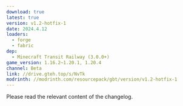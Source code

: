 ```yaml
---
download: true
latest: true
version: v1.2-hotfix-1
date: 2024.4.12
loaders:
  - forge
  - fabric
dep:
  - Minecraft Transit Railway (3.0.0+)
game_version: 1.16.2~1.20.1, 1.20.4
channel: Beta
link: //drive.gteh.top/s/NvTk
modrinth: //modrinth.com/resourcepack/gbt/version/v1.2-hotfix-1
---
```


Please read the relevant content of the changelog.